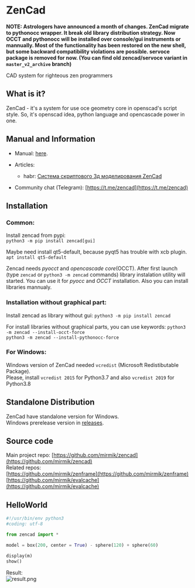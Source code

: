 ZenCad
======
**NOTE: Astrologers have announced a month of changes. ZenCad migrate to pythonocc wrapper. It break old library distribution strategy. Now OCCT and pythonocc will be installed over console/gui instruments or mannually. Most of the functionality has been restored on the new shell, but some backward compatibility violations are possible. servoce package is removed for now. (You can find old zencad/servoce variant in `master_v2_archive` branch)**

CAD system for righteous zen programmers  

What is it?
-----------
ZenCad - it's a system for use oce geometry core in openscad's script style.
So, it's  openscad idea, python language and opencascade power in one.  

Manual and Information
----------------------
- Manual: [here](https://mirmik.github.io/zencad/).

- Articles:  
	- habr: [Система скриптового 3д моделирования ZenCad](https://habr.com/ru/post/443140/)

- Community chat (Telegram): [https://t.me/zencad](https://t.me/zencad)

Installation
------------
### Common:
Install zencad from pypi:  
```python3 -m pip install zencad[gui]```

Maybe need install qt5-default, because pyqt5 has trouble with xcb plugin.  
```apt install qt5-default ```

Zencad needs *pyocct* and *opencascade core*(OCCT). After first launch
(type `zencad` or `python3 -m zencad` commands)
library instalation utility will started. You can use it for *pyocc* and *OCCT* installation. Also you can install libraries mannualy.

### Installation without graphical part:
Install zencad as library without gui:
```python3 -m pip install zencad```

For install libraries without graphical parts, you can use keywords:
```python3 -m zencad --install-occt-force```  
```python3 -m zencad --install-pythonocc-force```

### For Windows:  
Windows version of ZenCad needed `vcredist` (Microsoft Redistibutable Package).  
Please, install `vcredist 2015` for Python3.7 and also `vcredist 2019` for Python3.8  

Standalone Distribution
-----------------------
ZenCad have standalone version for Windows.  
Windows prerelease version in [releases](https://github.com/mirmik/zencad/releases).

Source code
---------------
Main project repo: 
	[https://github.com/mirmik/zencad](https://github.com/mirmik/zencad)  
Related repos:  
	[https://github.com/mirmik/zenframe](https://github.com/mirmik/zenframe)  
	[https://github.com/mirmik/evalcache](https://github.com/mirmik/evalcache)  

HelloWorld
----------
```python
#!/usr/bin/env python3
#coding: utf-8

from zencad import *

model = box(200, center = True) - sphere(120) + sphere(60)

display(m)
show()
```
Result:  
![result.png](https://mirmik.github.io/zencad/images/generic/zencad-logo.png)

